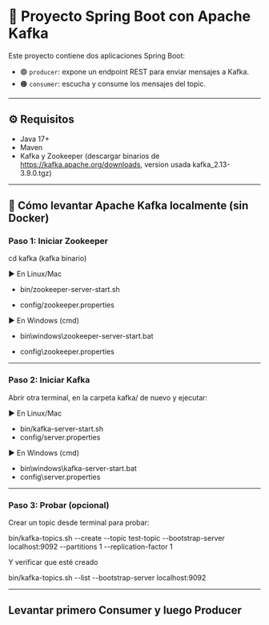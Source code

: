# 🧩 Proyecto Spring Boot con Apache Kafka

Este proyecto contiene dos aplicaciones Spring Boot:

- 🟢 `producer`: expone un endpoint REST para enviar mensajes a Kafka.
- 🟠 `consumer`: escucha y consume los mensajes del topic.

---

## ⚙️ Requisitos

- Java 17+
- Maven
- Kafka y Zookeeper (descargar binarios de https://kafka.apache.org/downloads, version usada kafka_2.13-3.9.0.tgz)

---

## 🧱 Cómo levantar Apache Kafka localmente (sin Docker)

### Paso 1: Iniciar Zookeeper

cd kafka (kafka binario)

▶️ En Linux/Mac

- bin/zookeeper-server-start.sh

- config/zookeeper.properties

▶️ En Windows (cmd)

- bin\windows\zookeeper-server-start.bat

- config\zookeeper.properties

---

### Paso 2: Iniciar Kafka

Abrir otra terminal, en la carpeta kafka/ de nuevo y ejecutar:

▶️ En Linux/Mac

- bin/kafka-server-start.sh
- config/server.properties

▶️ En Windows (cmd)

- bin\windows\kafka-server-start.bat
- config\server.properties

---

### Paso 3: Probar (opcional)

Crear un topic desde terminal para probar:

bin/kafka-topics.sh --create --topic test-topic --bootstrap-server localhost:9092 --partitions 1 --replication-factor 1

Y verificar que esté creado

bin/kafka-topics.sh --list --bootstrap-server localhost:9092

---

## Levantar primero Consumer y luego Producer
